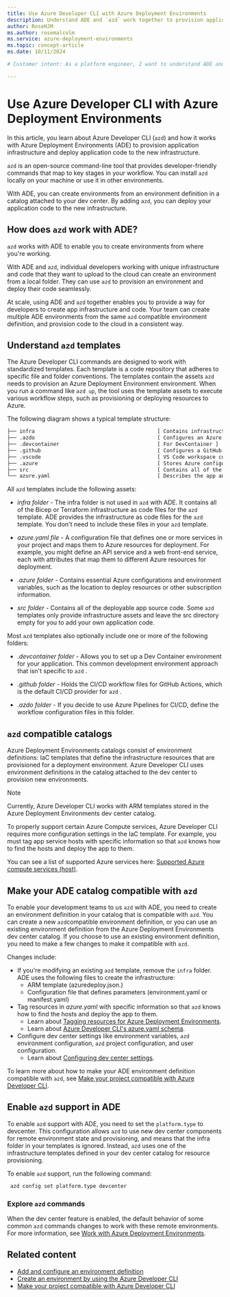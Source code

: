 ```yaml
---
title: Use Azure Developer CLI with Azure Deployment Environments
description: Understand ADE and `azd` work together to provision application infrastructure and deploy application code to the new infrastructure.
author: RoseHJM
ms.author: rosemalcolm
ms.service: azure-deployment-environments
ms.topic: concept-article
ms.date: 10/11/2024

# Customer intent: As a platform engineer, I want to understand ADE and `azd` work together to provision application infrastructure and deploy application code to the new infrastructure.

---
```


# Use Azure Developer CLI with Azure Deployment Environments

In this article, you learn about Azure Developer CLI (`azd`) and how it works with Azure Deployment Environments (ADE) to provision application infrastructure and deploy application code to the new infrastructure.

`azd` is an open-source command-line tool that provides developer-friendly commands that map to key stages in your workflow. You can install `azd` locally on your machine or use it in other environments.

With ADE, you can create environments from an environment definition in a catalog attached to your dev center. By adding `azd`, you can deploy your application code to the new infrastructure.

## How does `azd` work with ADE?

`azd` works with ADE to enable you to create environments from where you're working. 

With ADE and `azd`, individual developers working with unique infrastructure and code that they want to upload to the cloud can create an environment from a local folder. They can use `azd` to provision an environment and deploy their code seamlessly.

At scale, using ADE and `azd` together enables you to provide a way for developers to create app infrastructure and code. Your team can create multiple ADE environments from the same `azd` compatible environment definition, and provision code to the cloud in a consistent way.

## Understand `azd` templates

The Azure Developer CLI commands are designed to work with standardized templates. Each template is a code repository that adheres to specific file and folder conventions. The templates contain the assets `azd` needs to provision an Azure Deployment Environment environment. When you run a command like `azd up`, the tool uses the template assets to execute various workflow steps, such as provisioning or deploying resources to Azure.

The following diagram shows a typical template structure:

```txt
├── infra                                        [ Contains infrastructure as code files ]
├── .azdo                                        [ Configures an Azure Pipeline ]
├── .devcontainer                                [ For DevContainer ]
├── .github                                      [ Configures a GitHub workflow ]
├── .vscode                                      [ VS Code workspace configurations ]
├── .azure                                       [ Stores Azure configurations and environment variables ]
├── src                                          [ Contains all of the deployable app source code ]
└── azure.yaml                                   [ Describes the app and type of Azure resources]
```

All `azd` templates include the following assets:

- *infra folder* - The infra folder is not used in `azd` with ADE. It contains all of the Bicep or Terraform infrastructure as code files for the `azd` template. ADE provides the infrastructure as code files for the `azd` template. You don't need to include these files in your `azd` template.

- *azure.yaml file* - A configuration file that defines one or more services in your project and maps them to Azure resources for deployment. For example, you might define an API service and a web front-end service, each with attributes that map them to different Azure resources for deployment.

- *.azure folder* - Contains essential Azure configurations and environment variables, such as the location to deploy resources or other subscription information.

- *src folder* - Contains all of the deployable app source code. Some `azd` templates only provide infrastructure assets and leave the src directory empty for you to add your own application code.
 
Most `azd` templates also optionally include one or more of the following folders:

- *.devcontainer folder* - Allows you to set up a Dev Container environment for your application. This common development environment approach that isn't specific to `azd` .

- *.github folder* - Holds the CI/CD workflow files for GitHub Actions, which is the default CI/CD provider for `azd` .

- *.azdo folder* - If you decide to use Azure Pipelines for CI/CD, define the workflow configuration files in this folder.

## `azd` compatible catalogs

Azure Deployment Environments catalogs consist of environment definitions: IaC templates that define the infrastructure resources that are provisioned for a deployment environment. Azure Developer CLI uses environment definitions in the catalog attached to the dev center to provision new environments. 

> [!NOTE]
> Currently, Azure Developer CLI works with ARM templates stored in the Azure Deployment Environments dev center catalog.

To properly support certain Azure Compute services, Azure Developer CLI requires more configuration settings in the IaC template. For example, you must tag app service hosts with specific information so that `azd` knows how to find the hosts and deploy the app to them.

You can see a list of supported Azure services here: [Supported Azure compute services (host)](/azure/developer/azure-developer-cli/supported-languages-environments#supported-azure-compute-services-host).

## Make your ADE catalog compatible with `azd`

To enable your development teams to us `azd` with ADE, you need to create an environment definition in your catalog that is compatible with `azd`. You can create a new `azd`compatible environment definition, or you can use an existing environment definition from the Azure Deployment Environments dev center catalog. If you choose to use an existing environment definition, you need to make a few changes to make it compatible with `azd`.

Changes include:
- If you're modifying an existing `azd` template, remove the `infra` folder. ADE uses the following files to create the infrastructure:
    - ARM template (azuredeploy.json.)
    - Configuration file that defines parameters (environment.yaml or manifest.yaml)
- Tag resources in *azure.yaml* with specific information so that `azd` knows how to find the hosts and deploy the app to them.
    - Learn about [Tagging resources for Azure Deployment Environments](/azure/developer/azure-developer-cli/ade-integration?branch=main#tagging-resources-for-azure-deployment-environments).
    - Learn about [Azure Developer CLI's azure.yaml schema](/azure/developer/azure-developer-cli/azd-schema).
- Configure dev center settings like environment variables, `azd` environment configuration, `azd` project configuration, and user configuration.
    - Learn about [Configuring dev center settings](/azure/developer/azure-developer-cli/ade-integration?branch=main#configure-dev-center-settings).

To learn more about how to make your ADE environment definition compatible with `azd`, see [Make your project compatible with Azure Developer CLI](/azure/developer/azure-developer-cli/ade-integration).

## Enable `azd` support in ADE

To enable `azd` support with ADE, you need to set the `platform.type` to devcenter. This configuration allows `azd` to use new dev center components for remote environment state and provisioning, and means that  the infra folder in your templates is ignored. Instead, `azd` uses one of the infrastructure templates defined in your dev center catalog for resource provisioning.

To enable `azd` support, run the following command:
    
   ```bash
    azd config set platform.type devcenter
   ```
### Explore `azd` commands

When the dev center feature is enabled, the default behavior of some common `azd` commands changes to work with these remote environments. For more information, see [Work with Azure Deployment Environments](/azure/developer/azure-developer-cli/ade-integration?branch=main#work-with-azure-deployment-evironments).


## Related content

- [Add and configure an environment definition](./configure-environment-definition.md)
- [Create an environment by using the Azure Developer CLI](./how-to-create-environment-with-azure-developer.md)
- [Make your project compatible with Azure Developer CLI](/azure/developer/azure-developer-cli/make-azd-compatible?pivots=azd-create)
